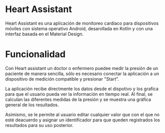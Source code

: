 # Heart Assistant
Heart Assistant es una aplicación de monitoreo cardiaco para dispositivos móviles con sistema operativo Android, desarollada en Kotlin y con una interfaz basada en el Material Design.

# Funcionalidad

Con Heart assistant un doctor o enfermero puedee medir la presión de un paciente de manera sencilla, sólo es necesario conectar la aplicación a un dispositivo de medición compatible y presionar "Start".

La aplicación recibe directmente los datos desde el dispotivo y los grafica para que el usuario pueda ver la información en tiempo real. Al final, se calculan las diferentes medidas de la presión y se muestra una gráfica general de los resultados.

Asímismo, se le permite al usuario editar cualquier valor que con el que no esté deacuerdo y asignar un identificador para que queden registrados los resultados para su uso posterior.
